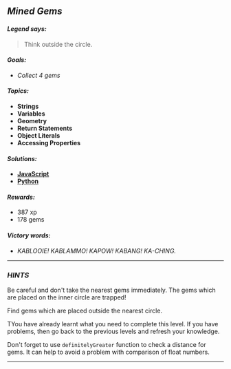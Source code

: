 ## _Mined Gems_

#### _Legend says:_
> Think outside the circle.

#### _Goals:_
+ _Collect 4 gems_

#### _Topics:_
+ **Strings**
+ **Variables**
+ **Geometry**
+ **Return Statements**
+ **Object Literals**
+ **Accessing Properties**

#### _Solutions:_
+ **[JavaScript](minedGems.js)**
+ **[Python](mined_gems.py)**

#### _Rewards:_
+ 387 xp
+ 178 gems

#### _Victory words:_
+ _KABLOOIE! KABLAMMO! KAPOW! KABANG! KA-CHING._

___

### _HINTS_

Be careful and don't take the nearest gems immediately. The gems which are placed on the inner circle are trapped!

Find gems which are placed outside the nearest circle.

TYou have already learnt what you need to complete this level. If you have problems, then go back to the previous levels and refresh your knowledge.

Don't forget to use `definitelyGreater` function to check a distance for gems. It can help to avoid a problem with comparison of float numbers.

___
